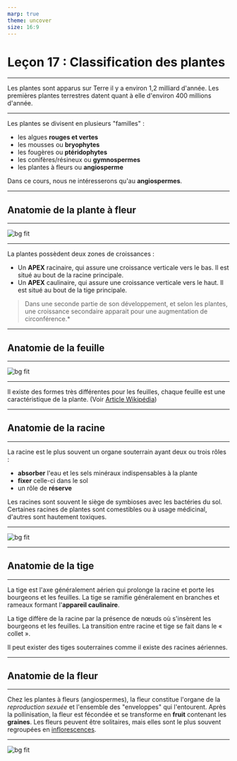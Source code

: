 ```yaml
---
marp: true
theme: uncover
size: 16:9
---
```

<!-- paginate: true -->

# Leçon 17 : Classification des plantes



--- 

Les plantes sont apparus sur Terre il y a environ 1,2 milliard d'année. Les premières plantes terrestres datent quant à elle d'environ 400 millions d'année. 

---

Les plantes se divisent en plusieurs "familles" : 

* les algues **rouges et vertes**
* les mousses ou **bryophytes**
* les fougères ou **ptéridophytes**
* les conifères/résineux ou **gymnospermes**
* les plantes à fleurs ou **angiosperme**

Dans ce cours, nous ne intéresserons qu'au **angiospermes**. 

---

## Anatomie de la plante à fleur

---

![bg fit](http://ekladata.com/zU82hPhgeUcl-QXoUAz9pDD9eUI.jpg)

---

La plantes possèdent deux zones de croissances : 

* Un **APEX** racinaire, qui assure une croissance verticale vers le bas. Il est situé au bout de la racine principale. 
* Un **APEX** caulinaire, qui assure une croissance verticale vers le haut. Il est situé au bout de la tige principale. 

>Dans une seconde partie de son développement, et selon les plantes, une croissance secondaire apparait pour une augmentation de circonférence.*

---

## Anatomie de la feuille

---

![bg fit](http://soutien67.free.fr/svt/vegetaux/images/feuille_01.gif)

---

Il existe des formes très différentes pour les feuilles, chaque feuille est une caractéristique de la plante. (Voir [Article Wikipédia](https://fr.wikipedia.org/wiki/Forme_foliaire))

---

## Anatomie de la racine

---



La racine est le plus souvent un organe souterrain ayant deux ou trois rôles :

* **absorber** l'eau et les sels minéraux indispensables à la plante
* **fixer** celle-ci dans le sol 
* un rôle de **réserve**


Les racines sont souvent le siège de symbioses avec les bactéries du sol.
Certaines racines de plantes sont comestibles ou à usage médicinal, d'autres sont hautement toxiques.

---

![bg fit](https://images.theconversation.com/files/238212/original/file-20180926-48656-p0lpi3.png?ixlib=rb-1.1.0&q=45&auto=format&w=1200&h=1200.0&fit=crop)


---

## Anatomie de la tige

---
La tige est l'axe généralement aérien qui prolonge la racine et porte les bourgeons et les feuilles.
La tige se ramifie généralement en branches et rameaux formant l'**appareil caulinaire**. 

La tige diffère de la racine par la présence de nœuds où s'insèrent les bourgeons et les feuilles. 
La transition entre racine et tige se fait dans le « collet ». 

Il peut exister des tiges souterraines comme il existe des racines aériennes.

---

## Anatomie de la fleur 

---

Chez les plantes à fleurs (angiospermes), la fleur constitue l'organe de la *reproduction sexuée* et l'ensemble des "enveloppes" qui l'entourent. 
Après la pollinisation, la fleur est fécondée et se transforme en **fruit** contenant les **graines**. Les fleurs peuvent être solitaires, mais elles sont le plus souvent regroupées en [inflorescences](https://fr.wikipedia.org/wiki/Inflorescence).

---

![bg fit](https://lululataupe.com/images/decouverte/nature/schema-d-une-fleur.png)
